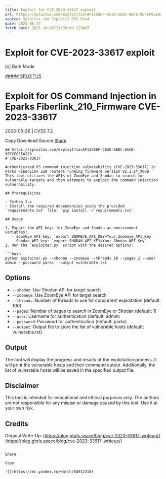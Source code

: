```yaml
---
title: Exploit for CVE-2023-33617 exploit
url: https://sploitus.com/exploit?id=AF1258EF-C630-56DC-8ACE-95FCF85EA233&utm_source=rss&utm_medium=rss
source: Sploitus.com Exploits RSS Feed
date: 2023-05-27
fetch_date: 2025-10-04T11:39:00.225497
---
```


# Exploit for CVE-2023-33617 exploit

[x]
Dark Mode

[##### SPLOITUS](/)

# Exploit for OS Command Injection in Eparks Fiberlink\_210\_Firmware CVE-2023-33617

2023-05-26 | CVSS 7.2

Copy
Download
Source
[Share](#share-url)

```
## https://sploitus.com/exploit?id=AF1258EF-C630-56DC-8ACE-95FCF85EA233
# CVE-2023-33617

Authenticated OS command injection vulnerability (CVE-2023-33617) in Parks FiberLink 210 routers running firmware version V2.1.14_X000. This tool utilizes the APIs of ZoomEye and Shodan to search for vulnerable targets and then attempts to exploit the command injection vulnerability.

## Prerequisites

- Python 3.x
- Install the required dependencies using the provided `requirements.txt` file: `pip install -r requirements.txt`

## Usage

1. Export the API keys for ZoomEye and Shodan as environment variables:
   - ZoomEye API key: `export ZOOMEYE_API_KEY=Your_Zoomeye_API_Key`
   - Shodan API key: `export SHODAN_API_KEY=Your_Shodan_API_Key`
2. Run the `exploiter.py` script with the desired options:

```bash
python exploiter.py --shodan --zoomeye --threads 10 --pages 2 --user admin --password parks --output vulnerable.txt
```

## Options

- `--shodan`: Use Shodan API for target search
- `--zoomeye`: Use ZoomEye API for target search
- `--threads`: Number of threads to use for concurrent exploitation (default: 100)
- `--pages`: Number of pages to search in ZoomEye or Shodan (default: 1)
- `--user`: Username for authentication (default: admin)
- `--password`: Password for authentication (default: parks)
- `--output`: Output file to store the list of vulnerable hosts (default: vulnerable.txt)

## Output

The tool will display the progress and results of the exploitation process. It will print the vulnerable hosts and their command output. Additionally, the list of vulnerable hosts will be saved in the specified output file.

## Disclaimer

This tool is intended for educational and ethical purposes only. The authors are not responsible for any misuse or damage caused by this tool. Use it at your own risk.

## Credits
Original Write-Up: [https://blog.gbrls.space/blog/cve-2023-33617-writeup/](https://blog.gbrls.space/blog/cve-2023-33617-writeup/)
```

Share

Copy

![](https://mc.yandex.ru/watch/54912310)